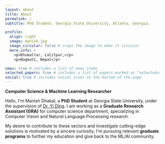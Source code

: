 ```yaml
---
layout: about
title: About
permalink: /
subtitle: PhD Student, Georgia State University, Atlanta, Georgia.

profile:
  align: right
  image: manish.jpg
  image_circular: false # crops the image to make it circular
  more_info: >
    <p>Khumaltar, Lalitpur,</p> 
    <p>Bagmati, Nepal</p>

news: true # includes a list of news items
selected_papers: true # includes a list of papers marked as "selected={true}"
social: true # includes social icons at the bottom of the page
---
```


<b>Computer Science & Machine Learning Researcher</b>

Hello, I'm Manish Dhakal, a <b> PhD Student</b> at Georgia State University, under the supervision of <a href="https://ding1.com"> Dr. Yi Ding</a>. I am working as a <b> Graduate Research Assistant (GRA)</b> for computer science department, specializing in Computer Vision and Natural Language Processing research.

My desire to contribute to these sectors and investigate cutting-edge solutions is motivated by a sincere curiosity. I'm pursuing relevant <b> graduate programs</b> to further my education and give back to the ML/AI community.
